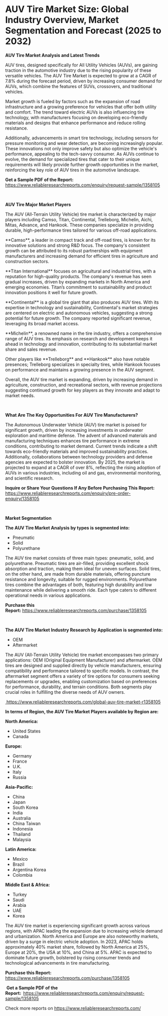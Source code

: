 <p><h1>AUV Tire Market Size: Global Industry Overview, Market Segmentation and Forecast (2025 to 2032)</h1></p><p><strong>AUV Tire Market Analysis and Latest Trends</strong></p>
<p><p>AUV tires, designed specifically for All Utility Vehicles (AUVs), are gaining traction in the automotive industry due to the rising popularity of these versatile vehicles. The AUV Tire Market is expected to grow at a CAGR of 7.8% during the forecast period, driven by increasing consumer demand for AUVs, which combine the features of SUVs, crossovers, and traditional vehicles. </p><p>Market growth is fueled by factors such as the expansion of road infrastructure and a growing preference for vehicles that offer both utility and comfort. The trend toward electric AUVs is also influencing tire technology, with manufacturers focusing on developing eco-friendly materials and designs that enhance performance and reduce rolling resistance. </p><p>Additionally, advancements in smart tire technology, including sensors for pressure monitoring and wear detection, are becoming increasingly popular. These innovations not only improve safety but also optimize the vehicle's performance, appealing to the tech-savvy consumer. As AUVs continue to evolve, the demand for specialized tires that cater to their unique requirements will likely provide further growth opportunities in the market, reinforcing the key role of AUV tires in the automotive landscape.</p></p>
<p><strong>Get a Sample PDF of the Report:&nbsp;</strong> <a href="https://www.reliableresearchreports.com/enquiry/request-sample/1358105?utm_campaign=3034&utm_medium=2&utm_source=Github&utm_content=ia&utm_term=30032025&utm_id=auv-tire">https://www.reliableresearchreports.com/enquiry/request-sample/1358105</a></p>
<p>&nbsp;</p>
<p><strong>AUV Tire Major Market Players</strong></p>
<p><p>The AUV (All-Terrain Utility Vehicle) tire market is characterized by major players including Camso, Titan, Continental, Trelleborg, Michelin, Aichi, Mitas, Advance, and Hankook. These companies specialize in providing durable, high-performance tires tailored for various off-road applications.</p><p>**Camso**, a leader in compact track and off-road tires, is known for its innovative solutions and strong R&D focus. The company's consistent growth can be attributed to its robust partnerships with equipment manufacturers and increasing demand for efficient tires in agriculture and construction sectors. </p><p>**Titan International** focuses on agricultural and industrial tires, with a reputation for high-quality products. The company's revenue has seen gradual increases, driven by expanding markets in North America and emerging economies. Titan’s commitment to sustainability and product innovation positions it well for future growth.</p><p>**Continental** is a global tire giant that also produces AUV tires. With its expertise in technology and sustainability, Continental's market strategies are centered on electric and autonomous vehicles, suggesting a strong potential for future growth. The company reported significant revenue, leveraging its broad market access.</p><p>**Michelin**, a renowned name in the tire industry, offers a comprehensive range of AUV tires. Its emphasis on research and development keeps it ahead in technology and innovation, contributing to its substantial market share and sales revenue.</p><p>Other players like **Trelleborg** and **Hankook** also have notable presences; Trelleborg specializes in specialty tires, while Hankook focuses on performance and maintains a growing presence in the AUV segment.</p><p>Overall, the AUV tire market is expanding, driven by increasing demand in agriculture, construction, and recreational sectors, with revenue projections suggesting continued growth for key players as they innovate and adapt to market needs.</p></p>
<p>&nbsp;</p>
<p><strong>What Are The Key Opportunities For AUV Tire Manufacturers?</strong></p>
<p><p>The Autonomous Underwater Vehicle (AUV) tire market is poised for significant growth, driven by increasing investments in underwater exploration and maritime defense. The advent of advanced materials and manufacturing techniques enhances tire performance in extreme conditions, contributing to market demand. Current trends indicate a shift towards eco-friendly materials and improved sustainability practices. Additionally, collaborations between technology providers and defense agencies are expected to bolster innovation. By 2025, the market is projected to expand at a CAGR of over 8%, reflecting the rising adoption of AUVs in various industries, including oil and gas, environmental monitoring, and scientific research.</p></p>
<p><strong>Inquire or Share Your Questions If Any Before Purchasing This Report:</strong> <a href="https://www.reliableresearchreports.com/enquiry/pre-order-enquiry/1358105?utm_campaign=3034&utm_medium=2&utm_source=Github&utm_content=ia&utm_term=30032025&utm_id=auv-tire">https://www.reliableresearchreports.com/enquiry/pre-order-enquiry/1358105</a></p>
<p>&nbsp;</p>
<p><strong>Market Segmentation</strong></p>
<p><strong>The AUV Tire Market Analysis by types is segmented into:</strong></p>
<p><ul><li>Pneumatic</li><li>Solid</li><li>Polyurethane</li></ul></p>
<p><p>The AUV tire market consists of three main types: pneumatic, solid, and polyurethane. Pneumatic tires are air-filled, providing excellent shock absorption and traction, making them ideal for uneven surfaces. Solid tires, on the other hand, are made from durable materials, offering puncture resistance and longevity, suitable for rugged environments. Polyurethane tires combine the advantages of both, featuring high durability and low maintenance while delivering a smooth ride. Each type caters to different operational needs in various applications.</p></p>
<p><strong>Purchase this Report:&nbsp;</strong><a href="https://www.reliableresearchreports.com/purchase/1358105?utm_campaign=3034&utm_medium=2&utm_source=Github&utm_content=ia&utm_term=30032025&utm_id=auv-tire">https://www.reliableresearchreports.com/purchase/1358105</a></p>
<p>&nbsp;</p>
<p><strong>The AUV Tire Market Industry Research by Application is segmented into:</strong></p>
<p><ul><li>OEM</li><li>Aftermarket</li></ul></p>
<p><p>The AUV (All-Terrain Utility Vehicle) tire market encompasses two primary applications: OEM (Original Equipment Manufacturer) and aftermarket. OEM tires are designed and supplied directly by vehicle manufacturers, ensuring compatibility and performance tailored to specific models. In contrast, the aftermarket segment offers a variety of tire options for consumers seeking replacements or upgrades, enabling customization based on preferences for performance, durability, and terrain conditions. Both segments play crucial roles in fulfilling the diverse needs of AUV owners.</p></p>
<p><a href="https://www.reliableresearchreports.com/global-auv-tire-market-r1358105?utm_campaign=3034&utm_medium=2&utm_source=Github&utm_content=ia&utm_term=30032025&utm_id=auv-tire">&nbsp;https://www.reliableresearchreports.com/global-auv-tire-market-r1358105</a></p>
<p><strong>In terms of Region, the AUV Tire Market Players available by Region are:</strong></p>
<p>
    <p> <strong> North America: </strong>
        <ul>
            <li>United States</li>
            <li>Canada</li>
        </ul>
        </p> 
    <p> <strong> Europe: </strong>
        <ul>
            <li>Germany</li>
            <li>France</li>
            <li>U.K.</li>
            <li>Italy</li>
            <li>Russia</li>
        </ul>
        </p> 
    <p> <strong> Asia-Pacific: </strong>
        <ul>
            <li>China</li>
            <li>Japan</li>
            <li>South Korea</li>
            <li>India</li>
            <li>Australia</li>
            <li>China Taiwan</li>
            <li>Indonesia</li>
            <li>Thailand</li>
            <li>Malaysia</li>
        </ul>
        </p> 
    <p> <strong> Latin America: </strong>
        <ul>
            <li>Mexico</li>
            <li>Brazil</li>
            <li>Argentina Korea</li>
            <li>Colombia</li>
        </ul>
        </p> 
    <p> <strong> Middle East & Africa: </strong>
        <ul>
            <li>Turkey</li>
            <li>Saudi</li>
            <li>Arabia</li>
            <li>UAE</li>
            <li>Korea</li>
        </ul>
    </p>
    </p>
<p><p>The AUV tire market is experiencing significant growth across various regions, with APAC leading the expansion due to increasing vehicle demand and urbanization. North America and Europe are also noteworthy markets, driven by a surge in electric vehicle adoption. In 2023, APAC holds approximately 40% market share, followed by North America at 25%, Europe at 20%, the USA at 10%, and China at 5%. APAC is expected to dominate future growth, bolstered by rising consumer trends and technological advancements in tire manufacturing.</p></p>
<p><strong>Purchase this Report: </strong><a href="https://www.reliableresearchreports.com/purchase/1358105?utm_campaign=3034&utm_medium=2&utm_source=Github&utm_content=ia&utm_term=30032025&utm_id=auv-tire">https://www.reliableresearchreports.com/purchase/1358105</a></p>
<p>&nbsp;<strong>Get a Sample PDF of the Report:&nbsp;&nbsp;</strong><a href="https://www.reliableresearchreports.com/enquiry/request-sample/1358105?utm_campaign=3034&utm_medium=2&utm_source=Github&utm_content=ia&utm_term=30032025&utm_id=auv-tire">https://www.reliableresearchreports.com/enquiry/request-sample/1358105</a></p>
<p><strong></strong></p>
<p>Check more reports on <a href="https://www.reliableresearchreports.com/?utm_campaign=3034&utm_medium=2&utm_source=Github&utm_content=ia&utm_term=30032025&utm_id=auv-tire">https://www.reliableresearchreports.com/</a></p>